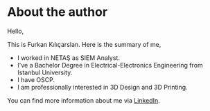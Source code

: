 # About the author

Hello,

This is Furkan Kılıçarslan. Here is the summary of me,

* I worked in NETAŞ as SIEM Analyst.
* I've a Bachelor Degree in Electrical-Electronics Engineering from Istanbul University.
* I have OSCP.
* I am professionally interested in 3D Design and 3D Printing.

You can find more information about me via [LinkedIn](https://www.linkedin.com/in/furkankilicarslan).
